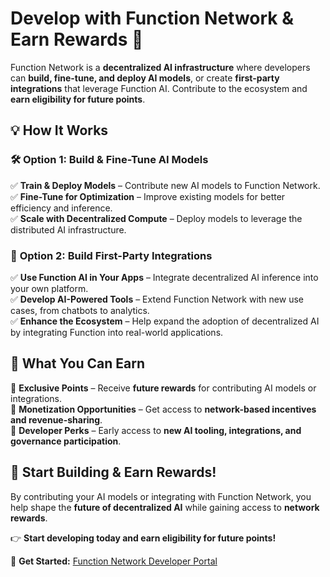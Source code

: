 # **Develop with Function Network & Earn Rewards 🚀**

Function Network is a **decentralized AI infrastructure** where developers can **build, fine-tune, and deploy AI models**, or create **first-party integrations** that leverage Function AI. Contribute to the ecosystem and **earn eligibility for future points**.

## **💡 How It Works**

### 🛠 **Option 1: Build & Fine-Tune AI Models**

✅ **Train & Deploy Models** – Contribute new AI models to Function Network.  
✅ **Fine-Tune for Optimization** – Improve existing models for better efficiency and inference.  
✅ **Scale with Decentralized Compute** – Deploy models to leverage the distributed AI infrastructure.

### 🔗 **Option 2: Build First-Party Integrations**

✅ **Use Function AI in Your Apps** – Integrate decentralized AI inference into your own platform.  
✅ **Develop AI-Powered Tools** – Extend Function Network with new use cases, from chatbots to analytics.  
✅ **Enhance the Ecosystem** – Help expand the adoption of decentralized AI by integrating Function into real-world applications.

## **🎁 What You Can Earn**

🔹 **Exclusive Points** – Receive **future rewards** for contributing AI models or integrations.  
🔹 **Monetization Opportunities** – Get access to **network-based incentives and revenue-sharing**.  
🔹 **Developer Perks** – Early access to **new AI tooling, integrations, and governance participation**.

## **🚀 Start Building & Earn Rewards!**

By contributing your AI models or integrating with Function Network, you help shape the **future of decentralized AI** while gaining access to **network rewards**.

👉 **Start developing today and earn eligibility for future points!**

🔗 **Get Started:** [Function Network Developer Portal](https://platform.function.network/)
